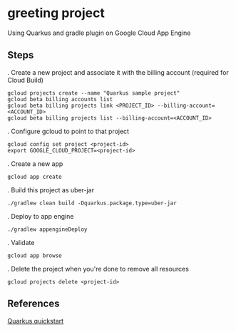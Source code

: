 # greeting project

Using Quarkus and gradle plugin on Google Cloud App Engine

## Steps

. Create a new project and associate it with the billing account (required for Cloud Build)
```
gcloud projects create --name "Quarkus sample project" 
gcloud beta billing accounts list
gcloud beta billing projects link <PROJECT_ID> --billing-account=<ACCOUNT_ID>
gcloud beta billing projects list --billing-account=<ACCOUNT_ID>
```
. Configure gcloud to point to that project
```
gcloud config set project <project-id>
export GOOGLE_CLOUD_PROJECT=<project-id>
```
. Create a new app 
```
gcloud app create
``` 
. Build this project as uber-jar
```
./gradlew clean build -Dquarkus.package.type=uber-jar
```
. Deploy to app engine
```
./gradlew appengineDeploy
```
. Validate
```
gcloud app browse
```
. Delete the project when you're done to remove all resources
```
gcloud projects delete <project-id>
```

## References
[Quarkus quickstart](https://dzone.com/articles/quarkus-quickstart-deployment-for-the-hello-world)